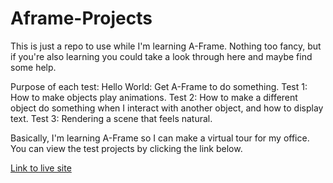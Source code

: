 # Aframe-Projects
This is just a repo to use while I'm learning A-Frame. Nothing too fancy, but if you're also learning you could take a look through here and maybe find some help.

Purpose of each test:
Hello World: Get A-Frame to do something.
Test 1: How to make objects play animations.
Test 2: How to make a different object do something when I interact with another object, and how to display text.
Test 3: Rendering a scene that feels natural.

Basically, I'm learning A-Frame so I can make a virtual tour for my office. You can view the test projects by clicking the link below. 

[Link to live site](https:/stanecobalt.github.io/Aframe-Projects/index.html)
